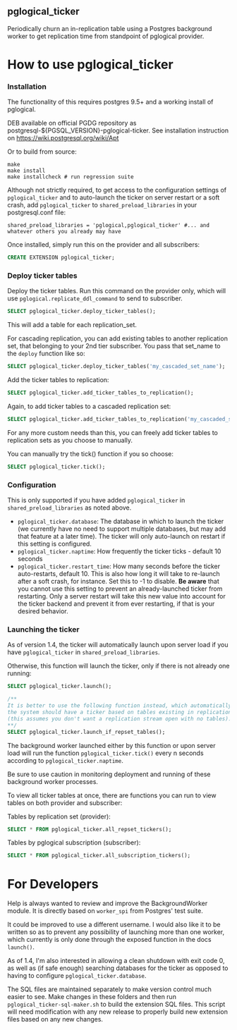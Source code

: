 ## pglogical_ticker

Periodically churn an in-replication table using a Postgres background
worker to get replication time from standpoint of pglogical provider.

# How to use pglogical_ticker

### Installation

The functionality of this requires postgres 9.5+ and a working install of
pglogical.

DEB available on official PGDG repository as postgresql-${PGSQL_VERSION}-pglogical-ticker.
See installation instruction on https://wiki.postgresql.org/wiki/Apt

Or to build from source:
```
make
make install
make installcheck # run regression suite
```

Although not strictly required, to get access to the configuration settings of
`pglogical_ticker` and to auto-launch the ticker on server restart or a soft crash,
add `pglogical_ticker` to `shared_preload_libraries` in your postgresql.conf file:
```
shared_preload_libraries = 'pglogical,pglogical_ticker' #... and whatever others you already may have
```

Once installed, simply run this on the provider and all subscribers:
```sql
CREATE EXTENSION pglogical_ticker;
```

### Deploy ticker tables
Deploy the ticker tables. Run this command on the provider only, which
will use `pglogical.replicate_ddl_command` to send to subscriber.
```sql
SELECT pglogical_ticker.deploy_ticker_tables();
```
This will add a table for each replication_set.

For cascading replication, you can add existing tables to another
replication set, that belonging to your 2nd tier subscriber.  You pass
that set_name to the `deploy` function like so:
```sql
SELECT pglogical_ticker.deploy_ticker_tables('my_cascaded_set_name');
```

Add the ticker tables to replication:
```sql
SELECT pglogical_ticker.add_ticker_tables_to_replication();
```

Again, to add ticker tables to a cascaded replication set:
```sql
SELECT pglogical_ticker.add_ticker_tables_to_replication('my_cascaded_set_name');
```

For any more custom needs than this, you can freely add ticker tables to replication sets
as you choose to manually.

You can manually try the tick() function if you so choose:
```sql
SELECT pglogical_ticker.tick();
```

### Configuration
This is only supported if you have added `pglogical_ticker` in `shared_preload_libraries`
as noted above.

- `pglogical_ticker.database`: The database in which to launch the ticker (we currently
    have no need to support multiple databases, but may add that feature at a later time).
    The ticker will only auto-launch on restart if this setting is configured.
- `pglogical_ticker.naptime`: How frequently the ticker ticks - default 10 seconds
- `pglogical_ticker.restart_time`: How many seconds before the ticker auto-restarts, default 10.  This
    is also how long it will take to re-launch after a soft crash, for instance. Set this to
    -1 to disable.  **Be aware** that you cannot use this setting to prevent an already-launched
    ticker from restarting.  Only a server restart will take this new value into account for
    the ticker backend and prevent it from ever restarting, if that is your desired behavior.

### Launching the ticker
As of version 1.4, the ticker will automatically launch upon server load
if you have `pglogical_ticker` in `shared_preload_libraries`.

Otherwise, this function will launch the ticker, only if there is not already
one running:
```sql
SELECT pglogical_ticker.launch();

/**
It is better to use the following function instead, which automatically checks if
the system should have a ticker based on tables existing in replication.
(this assumes you don't want a replication stream open with no tables).
**/
SELECT pglogical_ticker.launch_if_repset_tables();
```

The background worker launched either by this function or upon server load will
run the function `pglogical_ticker.tick()` every n seconds according to `pglogical_ticker.naptime`. 

Be sure to use caution in monitoring deployment and running of these background
worker processes.

To view all ticker tables at once, there are functions you can run to view
tables on both provider and subscriber:

Tables by replication set (provider):
```sql
SELECT * FROM pglogical_ticker.all_repset_tickers(); 
```

Tables by pglogical subscription (subscriber):
```sql
SELECT * FROM pglogical_ticker.all_subscription_tickers(); 
```

# For Developers
Help is always wanted to review and improve the BackgroundWorker module.
It is directly based on `worker_spi` from Postgres' test suite.

It could be improved to use a different username.  I would also like it to
be written so as to prevent any possibility of launching more than one worker,
which currently is only done through the exposed function in the docs `launch()`.

As of 1.4, I'm also interested in allowing a clean shutdown with exit code 0,
as well as (if safe enough) searching databases for the ticker as opposed to having
to configure `pglogical_ticker.database`.

The SQL files are maintained separately to make version control much
easier to see.  Make changes in these folders and then run
`pglogical_ticker-sql-maker.sh` to build the extension SQL files.
This script will need modification with any new release to properly
build new extension files based on any new changes.
